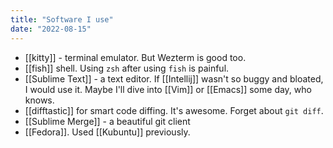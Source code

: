 ```yaml
---
title: "Software I use"
date: "2022-08-15"
---
```


- [[kitty]] - terminal emulator. But Wezterm is good too.
- [[fish]] shell. Using `zsh` after using `fish` is painful.
- [[Sublime Text]] - a text editor. If [[Intellij]] wasn't so buggy and bloated, I would use it. Maybe I'll dive into [[Vim]] or [[Emacs]] some day, who knows.
- [[difftastic]] for smart code diffing. It's awesome. Forget about `git diff`.
- [[Sublime Merge]] - a beautiful git client
- [[Fedora]]. Used [[Kubuntu]] previously.